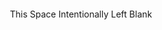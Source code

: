 

  <br />
  <br />
  <br />
  <br />
  <br />
  <br />
<p align="center">This Space Intentionally Left Blank</p>


